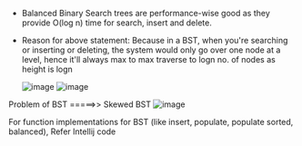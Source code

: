- Balanced Binary Search trees are performance-wise good as they provide O(log n) time for search, insert and delete.
- Reason for above statement: Because in a BST, when you're searching or inserting or deleting, the system would only go over one node at a level, hence it'll always max to max traverse to logn no. of nodes as height is logn

  ![image](https://github.com/user-attachments/assets/ecb34b0b-cd1e-4f0d-a429-92ef2982fdac)
  ![image](https://github.com/user-attachments/assets/10af6483-aeef-4724-a49e-391c11bfe6be)

 
Problem of BST =====>> Skewed BST
  ![image](https://github.com/user-attachments/assets/946d4367-b2bf-480a-9b3e-17776481b972)

For function implementations for BST (like insert, populate, populate sorted, balanced),
Refer Intellij code
